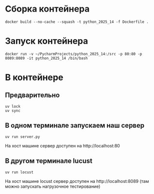 

# Сборка контейнера

```console
docker build --no-cache --squash -t python_2025_14 -f Dockerfile .
```

# Запуск контейнера

```console
docker run -v ~/PycharmProjects/python_2025_14:/src -p 80:80 -p 8089:8089 -it python_2025_14 /bin/bash
```


# В контейнере

## Предварительно

```console
uv lock
uv sync
```

## В одном терминале запускаем наш сервер

```console
uv run server.py
```

На хост машине сервер доступен на http://localhost:80

## В другом терминале lucust

```console
uv run locust
```

На хост машине locust сервер доступен на http://localhost:8089 (там можно запускать нагрузочное тестирование)

